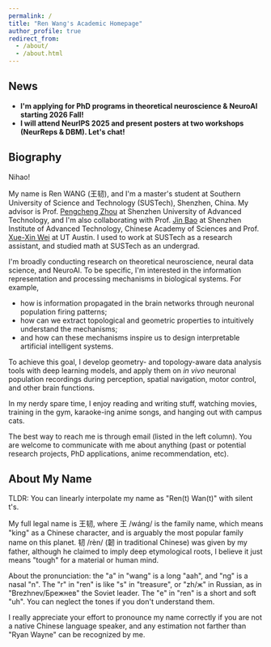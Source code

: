```yaml
---
permalink: /
title: "Ren Wang's Academic Homepage"
author_profile: true
redirect_from: 
  - /about/
  - /about.html
---
```


## News
- **I'm applying for PhD programs in theoretical neuroscience & NeuroAI starting 2026 Fall!**
- **I will attend NeurIPS 2025 and present posters at two workshops (NeurReps & DBM). Let's chat!**

## Biography
Nihao!

My name is Ren WANG (王韧),
and I'm a master's student at Southern University of Science and Technology (SUSTech), Shenzhen, China.
My advisor is Prof. [Pengcheng Zhou](https://pengchengzhoulab.lhs.suat-sz.edu.cn/) at Shenzhen University of Advanced Technology, and I'm also collaborating with Prof. [Jin Bao](https://jinbaolab.siat.ac.cn) at Shenzhen Institute of Advanced Technology, Chinese Academy of Sciences and Prof. [Xue-Xin Wei](https://sites.google.com/view/xxweineuraltheory) at UT Austin.
I used to work at SUSTech as a research assistant, and studied math at SUSTech as an undergrad.

I'm broadly conducting research on theoretical neuroscience, neural data science, and NeuroAI.
To be specific,
I'm interested in the information representation and processing mechanisms in biological systems.
For example,
- how is information propagated in the brain networks through neuronal population firing patterns;
- how can we extract topological and geometric properties to intuitively understand the mechanisms;
- and how can these mechanisms inspire us to design interpretable artificial intelligent systems.

To achieve this goal, I develop geometry- and topology-aware data analysis tools with deep learning models, and apply them on *in vivo* neuronal population recordings during perception, spatial navigation, motor control, and other brain functions. 

In my nerdy spare time,
I enjoy reading and writing stuff, watching movies, training in the gym, karaoke-ing anime songs, and hanging out with campus cats.

The best way to reach me is through email (listed in the left column).
You are welcome to communicate with me about anything (past or potential research projects, PhD applications, anime recommendation, etc).

## About My Name
TLDR: You can linearly interpolate my name as "Ren(t) Wan(t)" with silent t's.

My full legal name is 王韧, where 王 /wáng/ is the family name, which means "king" as a Chinese character, and is arguably the most popular family name on this planet.
韧 /rèn/ (韌 in traditional Chinese) was given by my father, although he claimed to imply deep etymological roots, I believe it just means "tough" for a material or human mind.

About the pronunciation:
the "a" in "wang" is a long "aah", and "ng" is a nasal "n".
The "r" in "ren" is like "s" in "treasure",
or "zh/ж" in Russian, as in "Brezhnev/Брежнев" the Soviet leader.
The "e" in "ren" is a short and soft "uh".
You can neglect the tones if you don't understand them.

I really appreciate your effort to pronounce my name correctly if you are not a native Chinese language speaker,
and any estimation not farther than "Ryan Wayne" can be recognized by me.

